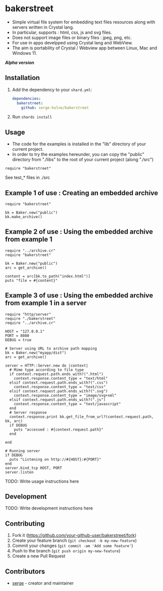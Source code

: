 # bakerstreet

- Simple virtual file system for embedding text files resources along with servers written in Crystal lang.
- In particular, supports : html, css, js and svg files.
- Does not support image files or binary files : jpeg, png, etc.
- For use in apps develpped using Crystal lang and WebView.
- The aim is portability of Crystal / Webview app between Linux, Mac and Windows 11.

***Alpha version***

## Installation

1. Add the dependency to your `shard.yml`:

   ```yaml
   dependencies:
     bakerstreet:
       github: serge-hulne/bakerstreet
   ```

2. Run `shards install`

## Usage

- The code for the examples is installed in the "lib" directory of your current project.
- In order to try the examples hereunder, you can copy the "public" directory from "./libs" to the root of your current project (along "./src")


```crystal
require "bakerstreet"
```
See test_* files in ./src


## Example 1 of use : Creating an embedded archive
```
require "bakerstreet"

bk = Baker.new("public")
bk.make_archive()
```

## Example 2 of use : Using the embedded archive from example 1
```
require "../archive.cr"
require "bakerstreet"

bk = Baker.new("public")
arc = get_archive()

content = arc[bk.to_path("index.html")]
puts "file = #{content}"

```
## Example 3 of use : Using the embedded archive from example 1 in a server

```
require "http/server"
require "./bakerstreet"
require "../archive.cr"

HOST = "127.0.0.1"
PORT = 8080
DEBUG = true

# Server using URL to archive path mapping
bk = Baker.new("myapp/dist")
arc = get_archive()

server = HTTP::Server.new do |context|
  # Mime type according to file type
  if context.request.path.ends_with?(".html")
    context.response.content_type = "text/html"
  elsif context.request.path.ends_with?(".css")
    context.response.content_type = "text/css"
  elsif context.request.path.ends_with?(".svg")
    context.response.content_type = "image/svg+xml"
  elsif context.request.path.ends_with?(".js")
    context.response.content_type = "text/javascript"
  end
  # Server response
  context.response.print bk.get_file_from_url?(context.request.path, bk, arc)
  if DEBUG
    puts "accessed : #{context.request.path}"
  end

end

# Running server
if DEBUG
  puts "Listening on http://#{HOST}:#{PORT}"
end
server.bind_tcp HOST, PORT
server.listen
```



TODO: Write usage instructions here

## Development

TODO: Write development instructions here

## Contributing

1. Fork it (<https://github.com/your-github-user/bakerstreet/fork>)
2. Create your feature branch (`git checkout -b my-new-feature`)
3. Commit your changes (`git commit -am 'Add some feature'`)
4. Push to the branch (`git push origin my-new-feature`)
5. Create a new Pull Request

## Contributors

- [serge](https://github.com/your-github-user) - creator and maintainer
